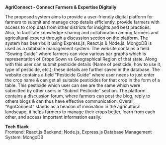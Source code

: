 **AgriConnect - Connect Farmers & Expertise Digitally**  

The proposed system aims to provide a user-friendly digital platform for farmers to submit and manage crop details efficiently, provide farmers with access to crop data from other districts for insights and best practices. Also, to facilitate knowledge-sharing and collaboration among farmers and agricultural experts through a discussion section on the platform. The system has been built using Express.js, React.js & Node.js. MongoDB is used as a database management system. The website contains a field “Sowing Guide” where farmers can view various bar graphs which is representation of Crops Sown vs Geographical Region of that state. Along with this user can submit pesticide details (Name of pesticide, how to use it, type of pesticide, etc.); these details are further saved in the database. The website contains a field “Pesticide Guide” where user needs to just enter the crop name & can get all suitable pesticides for that crop in the form of a table. This pesticide which user can see are the same which were submitted by other users in “Submit Pesticide” section. The platform contains a discussion forum, where farmers can post the blog, reply to others blogs & can thus have effective communication. Overall, “AgriConnect” stands as a beacon of innovation in the agricultural landscape, it helps farmers to  manage their crops better, learn from each other, and access important information easily.    
  
**Tech Stack**  
Frontend: React.js
Backend: Node.js, Express.js
Database Management System: MongoDB
